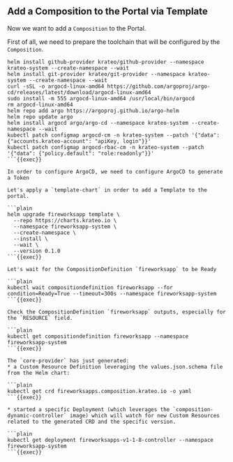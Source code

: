 ## Add a Composition to the Portal via Template

Now we want to add a `Composition` to the Portal.

First of all, we need to prepare the toolchain that will be configured by the `Composition`.

```plain
helm install github-provider krateo/github-provider --namespace krateo-system --create-namespace --wait
helm install git-provider krateo/git-provider --namespace krateo-system --create-namespace --wait
curl -sSL -o argocd-linux-amd64 https://github.com/argoproj/argo-cd/releases/latest/download/argocd-linux-amd64
sudo install -m 555 argocd-linux-amd64 /usr/local/bin/argocd
rm argocd-linux-amd64
helm repo add argo https://argoproj.github.io/argo-helm
helm repo update argo
helm install argocd argo/argo-cd --namespace krateo-system --create-namespace --wait
kubectl patch configmap argocd-cm -n krateo-system --patch '{"data": {"accounts.krateo-account": "apiKey, login"}}'
kubectl patch configmap argocd-rbac-cm -n krateo-system --patch '{"data": {"policy.default": "role:readonly"}}'
```{{exec}}

In order to configure ArgoCD, we need to configure ArgoCD to generate a Token 

Let's apply a `template-chart` in order to add a Template to the portal.

```plain
helm upgrade fireworksapp template \
  --repo https://charts.krateo.io \
  --namespace fireworksapp-system \
  --create-namespace \
  --install \
  --wait \
  --version 0.1.0
```{{exec}}

Let's wait for the CompositionDefinition `fireworksapp` to be Ready

```plain
kubectl wait compositiondefinition fireworksapp --for condition=Ready=True --timeout=300s --namespace fireworksapp-system
```{{exec}}

Check the CompositionDefinition `fireworksapp` outputs, especially for the `RESOURCE` field.

```plain
kubectl get compositiondefinition fireworksapp --namespace fireworksapp-system
```{{exec}}

The `core-provider` has just generated:
* a Custom Resource Definition leveraging the values.json.schema file from the Helm chart:

```plain
kubectl get crd fireworksapps.composition.krateo.io -o yaml
```{{exec}}

* started a specific Deployment (which leverages the `composition-dynamic-controller` image) which will watch for new Custom Resources related to the generated CRD and the specific version.

```plain
kubectl get deployment fireworksapps-v1-1-8-controller --namespace fireworksapp-system
```{{exec}}
